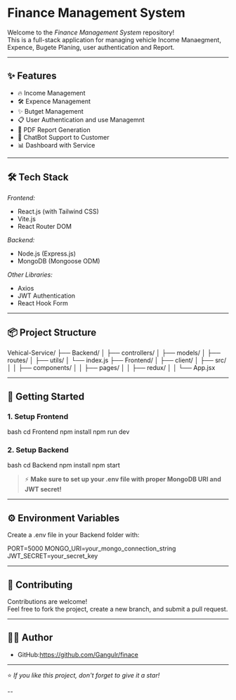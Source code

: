#  Finance Management System

Welcome to the *Finance Management System* repository!  
This is a full-stack application for managing vehicle Income Manaegment, Expence, Bugete Planing, user authentication and Report.

---

## ✨ Features

- 🔥 Income Management
- 🛠 Expence Management
- ✨ Butget Management 
- 📋 User Authentication and use Managemnt
- 📄 PDF Report Generation
- 📍 ChatBot Support to Customer
- 📊 Dashboard with Service 

---

## 🛠 Tech Stack

*Frontend:*
- React.js (with Tailwind CSS)
- Vite.js
- React Router DOM

*Backend:*
- Node.js (Express.js)
- MongoDB (Mongoose ODM)

*Other Libraries:*
- Axios
- JWT Authentication
- React Hook Form

---

## 📦 Project Structure


Vehical-Service/
├── Backend/
│   ├── controllers/
│   ├── models/
│   ├── routes/
│   ├── utils/
│   └── index.js
├── Frontend/
│   ├── client/
│   ├── src/
│   │   ├── components/
│   │   ├── pages/
│   │   ├── redux/
│   │   └── App.jsx


---

## 🚀 Getting Started

### 1. Setup Frontend
bash
cd Frontend
npm install
npm run dev


### 2. Setup Backend
bash
cd Backend
npm install
npm start


> ⚡ **Make sure to set up your .env file with proper MongoDB URI and JWT secret!**

---

## ⚙ Environment Variables

Create a .env file in your Backend folder with:


PORT=5000
MONGO_URI=your_mongo_connection_string
JWT_SECRET=your_secret_key

---

## 🙌 Contributing

Contributions are welcome!  
Feel free to fork the project, create a new branch, and submit a pull request.

---

## 👨‍💻 Author

- GitHub:https://github.com/Gangulr/finace


---

⭐ *If you like this project, don't forget to give it a star!*

--

